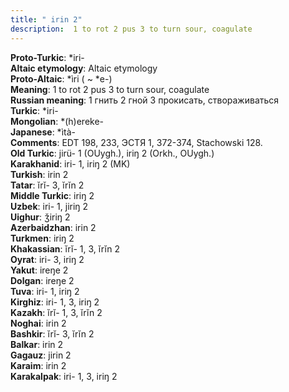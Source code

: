 ```yaml
---
title: " irin 2"
description:  1 to rot 2 pus 3 to turn sour, coagulate
---
```


<strong>Proto-Turkic</strong>:  *iri-<br>
<strong>Altaic etymology</strong>:  Altaic etymology<br>
<strong> Proto-Altaic</strong>:  *ìri ( ~ *e-)<br>
<strong>Meaning</strong>:  1 to rot 2 pus 3 to turn sour, coagulate<br>
<strong>Russian meaning</strong>:  1 гнить 2 гной 3 прокисать, створаживаться<br>
<strong>Turkic</strong>:  *iri-<br>
<strong>Mongolian</strong>:  *(h)ereke-<br>
<strong>Japanese</strong>:  *ìtà-<br>
<strong>Comments</strong>:  EDT 198, 233, ЭСТЯ 1, 372-374, Stachowski 128.<br>
<strong>Old Turkic</strong>:  jirü- 1 (OUygh.), iriŋ 2 (Orkh., OUygh.)<br>
<strong>Karakhanid</strong>:  iri- 1, iriŋ 2 (MK)<br>
<strong>Turkish</strong>:  irin 2<br>
<strong>Tatar</strong>:  ĭrĭ- 3, ĭrĭn 2<br>
<strong>Middle Turkic</strong>:  iriŋ 2<br>
<strong>Uzbek</strong>:  iri- 1, jiriŋ 2<br>
<strong>Uighur</strong>:  ǯiriŋ 2<br>
<strong>Azerbaidzhan</strong>:  irin 2<br>
<strong>Turkmen</strong>:  iriŋ 2<br>
<strong>Khakassian</strong>:  ĭrĭ- 1, 3, ĭrĭn 2<br>
<strong>Oyrat</strong>:  iri- 3, iriŋ 2<br>
<strong>Yakut</strong>:  ireŋe 2<br>
<strong>Dolgan</strong>:  ireŋe 2<br>
<strong>Tuva</strong>:  iri- 1, iriŋ 2<br>
<strong>Kirghiz</strong>:  iri- 1, 3, iriŋ 2<br>
<strong>Kazakh</strong>:  ĭrĭ- 1, 3, ĭrĭn 2<br>
<strong>Noghai</strong>:  irin 2<br>
<strong>Bashkir</strong>:  ĭrĭ- 3, ĭrĭn 2<br>
<strong>Balkar</strong>:  irin 2<br>
<strong>Gagauz</strong>:  jirin 2<br>
<strong>Karaim</strong>:  irin 2<br>
<strong>Karakalpak</strong>:  iri- 1, 3, iriŋ 2<br>


